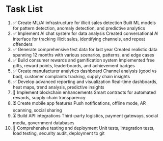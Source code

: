 # Task List

1. ✅ Create ML/AI infrastructure for illicit sales detection
Built ML models for pattern detection, anomaly detection, and predictive analytics
2. ✅ Implement AI chat system for data analysis
Created conversational AI interface for tracking illicit sales, identifying channels, and repeat offenders
3. ✅ Generate comprehensive test data for last year
Created realistic data spanning 12 months with various scenarios, patterns, and edge cases
4. ✅ Build consumer rewards and gamification system
Implemented free gifts, reward points, leaderboards, and achievement badges
5. ✅ Create manufacturer analytics dashboard
Channel analysis (good vs bad), customer complaints tracking, supply chain insights
6. ✅ Develop advanced reporting and visualization
Real-time dashboards, heat maps, trend analysis, predictive insights
7. 🔄 Implement blockchain enhancements
Smart contracts for automated rewards, supply chain transparency
8. ⏳ Create mobile app features
Push notifications, offline mode, AR scanning, social sharing
9. ⏳ Build API integrations
Third-party logistics, payment gateways, social media, government databases
10. 🔄 Comprehensive testing and deployment
Unit tests, integration tests, load testing, security audit, deployment to git

